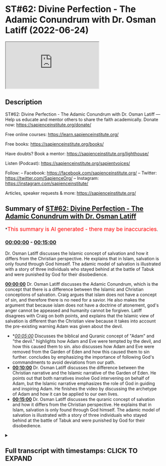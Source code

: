 # ST#62: Divine Perfection - The Adamic Conundrum with Dr. Osman Latiff (2022-06-24)

<iframe loading='lazy' src='https://www.youtube.com/embed/3wPFspSeMX0'></iframe>

## Description

ST#62: Divine Perfection - The Adamic Conundrum with Dr. Osman Latiff
—
Help us educate and mentor others to share the faith academically.
Donate now: https://sapienceinstitute.org/donate/

Free online courses: https://learn.sapienceinstitute.org/

Free books: https://sapienceinstitute.org/books/

Have doubts? Book a mentor: https://sapienceinstitute.org/lighthouse/

Listen (Podcast): https://sapienceinstitute.org/sapientvoices/

Follow:
– Facebook: https://facebook.com/sapienceinstitute.org/
– Twitter: https://twitter.com/SapienceOrg/
– Instagram: https://instagram.com/sapienceinstitute/

Articles, speaker requests & more: https://sapienceinstitute.org/

## Summary of [ST#62: Divine Perfection - The Adamic Conundrum with Dr. Osman Latiff](https://www.youtube.com/watch?v=3wPFspSeMX0)

\*<span style="color:red; font-size:125%">This summary is AI generated - there may be inaccuracies</span>.

### [00:00:00](https://www.youtube.com/watch?v=3wPFspSeMX0\&t=0) - [00:15:00](https://www.youtube.com/watch?v=3wPFspSeMX0\&t=900)

Dr. Osman Latiff discusses the Islamic concept of salvation and how it differs from the Christian perspective. He explains that in Islam, salvation is only found through God himself. The adamic model of salvation is illustrated with a story of three individuals who stayed behind at the battle of Tabuk and were punished by God for their disobedience.

**[00:00:00](https://www.youtube.com/watch?v=3wPFspSeMX0\&t=0)**  Dr. Osman Latiff discusses the Adamic Conundrum, which is the concept that there is a difference between the Islamic and Christian conceptions of salvation. Craig argues that islam does not have a concept of sin, and therefore there is no need for a savior. He also makes the argument that because islam does not have a doctrine of atonement, god's anger cannot be appeased and humanity cannot be forgiven. Latiff disagrees with Craig on both points, and explains that the Islamic view of salvation is different than the Christian view because it takes into account the pre-existing warning Adam was given about the devil.

*   \**[00:05:00](https://www.youtube.com/watch?v=3wPFspSeMX0\&t=300)* Discusses the biblical and Quranic concept of "Adam" and "the devil."  highlights how Adam and Eve were tempted by the devil, and how this caused them to sin.  also discusses how Adam and Eve were removed from the Garden of Eden and how this caused them to sin further.  concludes by emphasizing the importance of following God's commandments to avoid deviations from our path.
*   **[00:10:00](https://www.youtube.com/watch?v=3wPFspSeMX0\&t=600)**  Dr. Osman Latiff discusses the difference between the Christian narrative and the Islamic narrative of the Garden of Eden. He points out that both narratives involve God intervening on behalf of Adam, but the Islamic narrative emphasizes the role of God in guiding and inspiring Adam. He finishes the video by discussing the archetype of Adam and how it can be applied to our own lives.
*   **[00:15:00](https://www.youtube.com/watch?v=3wPFspSeMX0\&t=900)**  Dr. Osman Latiff discusses the quranic concept of salvation and how it differs from the Christian perspective. He explains that in Islam, salvation is only found through God himself. The adamic model of salvation is illustrated with a story of three individuals who stayed behind at the battle of Tabuk and were punished by God for their disobedience.

<details><summary><h2>Full transcript with timestamps: CLICK TO EXPAND</h2></summary>

[0:00:06](https://youtu.be/3wPFspSeMX0?t=6) assalamualaikum welcome to sapient\
[0:00:08](https://youtu.be/3wPFspSeMX0?t=8) thoughts it's dr humanity from going\
[0:00:09](https://youtu.be/3wPFspSeMX0?t=9) through my book divine perfection\
[0:00:11](https://youtu.be/3wPFspSeMX0?t=11) christianity and islam on sin and\
[0:00:12](https://youtu.be/3wPFspSeMX0?t=12) salvation published this year by\
[0:00:13](https://youtu.be/3wPFspSeMX0?t=13) sapience institute we have of course\
[0:00:15](https://youtu.be/3wPFspSeMX0?t=15) unpacked quite a bit already about\
[0:00:17](https://youtu.be/3wPFspSeMX0?t=17) arguments presented by our christian\
[0:00:19](https://youtu.be/3wPFspSeMX0?t=19) friends detractors william lane craig\
[0:00:22](https://youtu.be/3wPFspSeMX0?t=22) and others before and after him who make\
[0:00:24](https://youtu.be/3wPFspSeMX0?t=24) these arguments about islamic theism in\
[0:00:27](https://youtu.be/3wPFspSeMX0?t=27) fact craig makes three primary arguments\
[0:00:30](https://youtu.be/3wPFspSeMX0?t=30) about allah being not maximally\
[0:00:32](https://youtu.be/3wPFspSeMX0?t=32) omniscient therefore making a mistake in\
[0:00:34](https://youtu.be/3wPFspSeMX0?t=34) the trinity in the quranic outlook we've\
[0:00:37](https://youtu.be/3wPFspSeMX0?t=37) been through that very very cohesively\
[0:00:40](https://youtu.be/3wPFspSeMX0?t=40) and\
[0:00:40](https://youtu.be/3wPFspSeMX0?t=40) and thoroughly now of course the second\
[0:00:43](https://youtu.be/3wPFspSeMX0?t=43) argument perhaps is the most is the most\
[0:00:45](https://youtu.be/3wPFspSeMX0?t=45) important of all the arguments that\
[0:00:46](https://youtu.be/3wPFspSeMX0?t=46) craig makes\
[0:00:48](https://youtu.be/3wPFspSeMX0?t=48) and in fact the biggest one between us\
[0:00:50](https://youtu.be/3wPFspSeMX0?t=50) and our christian friends james langford\
[0:00:52](https://youtu.be/3wPFspSeMX0?t=52) in his very seminal thesis about some\
[0:00:56](https://youtu.be/3wPFspSeMX0?t=56) you know ideas about christian mission\
[0:00:57](https://youtu.be/3wPFspSeMX0?t=57) to muslims says that muslims have no\
[0:01:01](https://youtu.be/3wPFspSeMX0?t=61) doctrine of sin\
[0:01:02](https://youtu.be/3wPFspSeMX0?t=62) that he says that there is no concept of\
[0:01:04](https://youtu.be/3wPFspSeMX0?t=64) an estrangement between god and humanity\
[0:01:07](https://youtu.be/3wPFspSeMX0?t=67) in islam and therefore there's no need\
[0:01:09](https://youtu.be/3wPFspSeMX0?t=69) for reconciliation between god and man\
[0:01:11](https://youtu.be/3wPFspSeMX0?t=71) therefore no need for a savior he's not\
[0:01:13](https://youtu.be/3wPFspSeMX0?t=73) the first in fact to make that argument\
[0:01:14](https://youtu.be/3wPFspSeMX0?t=74) see our marsh in his work says that you\
[0:01:17](https://youtu.be/3wPFspSeMX0?t=77) know only and if ever the muslims see\
[0:01:20](https://youtu.be/3wPFspSeMX0?t=80) themselves as inherently sinful in the\
[0:01:23](https://youtu.be/3wPFspSeMX0?t=83) eyes of god will they ever see the need\
[0:01:25](https://youtu.be/3wPFspSeMX0?t=85) for a savior now the the fundamental\
[0:01:28](https://youtu.be/3wPFspSeMX0?t=88) thing here is that they're both arguing\
[0:01:29](https://youtu.be/3wPFspSeMX0?t=89) similar things about does islam have a\
[0:01:32](https://youtu.be/3wPFspSeMX0?t=92) concept of sin what is sin in islam does\
[0:01:35](https://youtu.be/3wPFspSeMX0?t=95) sin create the sense of a distance or a\
[0:01:37](https://youtu.be/3wPFspSeMX0?t=97) strange assumption between us and god\
[0:01:40](https://youtu.be/3wPFspSeMX0?t=100) and is there a need at the end of the\
[0:01:41](https://youtu.be/3wPFspSeMX0?t=101) day for a savior now craig of course\
[0:01:44](https://youtu.be/3wPFspSeMX0?t=104) makes that same argument they all make\
[0:01:46](https://youtu.be/3wPFspSeMX0?t=106) the same argument there is nothing new\
[0:01:48](https://youtu.be/3wPFspSeMX0?t=108) it's all the same things that they're\
[0:01:50](https://youtu.be/3wPFspSeMX0?t=110) saying\
[0:01:51](https://youtu.be/3wPFspSeMX0?t=111) now craig's second argument that he\
[0:01:52](https://youtu.be/3wPFspSeMX0?t=112) makes in his website reasonable faith\
[0:01:54](https://youtu.be/3wPFspSeMX0?t=114) and his videos and in his debates is the\
[0:01:56](https://youtu.be/3wPFspSeMX0?t=116) same one about the fact that the\
[0:01:59](https://youtu.be/3wPFspSeMX0?t=119) doctrine of salvation what we call\
[0:02:01](https://youtu.be/3wPFspSeMX0?t=121) soteriology in islam is not sufficient\
[0:02:04](https://youtu.be/3wPFspSeMX0?t=124) in representing god's maximal holiness\
[0:02:07](https://youtu.be/3wPFspSeMX0?t=127) whereas in christianity through that\
[0:02:10](https://youtu.be/3wPFspSeMX0?t=130) price paid uh from jesus christ on the\
[0:02:13](https://youtu.be/3wPFspSeMX0?t=133) cross that's enough enough and\
[0:02:15](https://youtu.be/3wPFspSeMX0?t=135) sufficient for god's wrath to be\
[0:02:17](https://youtu.be/3wPFspSeMX0?t=137) appeased and therefore god forgives\
[0:02:19](https://youtu.be/3wPFspSeMX0?t=139) humanity and therefore god loves\
[0:02:21](https://youtu.be/3wPFspSeMX0?t=141) humanity and so on and so forth now of\
[0:02:22](https://youtu.be/3wPFspSeMX0?t=142) course in the last episode we went\
[0:02:24](https://youtu.be/3wPFspSeMX0?t=144) through christian atonement theories and\
[0:02:26](https://youtu.be/3wPFspSeMX0?t=146) as you remember herring there were many\
[0:02:28](https://youtu.be/3wPFspSeMX0?t=148) many of them there was of course that\
[0:02:30](https://youtu.be/3wPFspSeMX0?t=150) that primal one of of augustine and the\
[0:02:34](https://youtu.be/3wPFspSeMX0?t=154) devil ransom theory christus victor\
[0:02:36](https://youtu.be/3wPFspSeMX0?t=156) theory uranuses theories uh origins\
[0:02:39](https://youtu.be/3wPFspSeMX0?t=159) theories there was the\
[0:02:40](https://youtu.be/3wPFspSeMX0?t=160) uh athanasius's mystical theory there\
[0:02:43](https://youtu.be/3wPFspSeMX0?t=163) was uh anselm's satisfaction theory the\
[0:02:46](https://youtu.be/3wPFspSeMX0?t=166) one before that of gregory evnessa and\
[0:02:48](https://youtu.be/3wPFspSeMX0?t=168) the fish hook theory the one much after\
[0:02:50](https://youtu.be/3wPFspSeMX0?t=170) that of calvin and penal substitution\
[0:02:51](https://youtu.be/3wPFspSeMX0?t=171) theory and all these theories were in\
[0:02:53](https://youtu.be/3wPFspSeMX0?t=173) attempt by christian theologians some of\
[0:02:55](https://youtu.be/3wPFspSeMX0?t=175) them church fathers to make sense of\
[0:02:58](https://youtu.be/3wPFspSeMX0?t=178) what happened between god and humanity\
[0:03:01](https://youtu.be/3wPFspSeMX0?t=181) humanity through jesus christ in the\
[0:03:03](https://youtu.be/3wPFspSeMX0?t=183) whole cosmic order of things and the\
[0:03:05](https://youtu.be/3wPFspSeMX0?t=185) fundamental position of adam us human\
[0:03:08](https://youtu.be/3wPFspSeMX0?t=188) beings as his progeny in light of the\
[0:03:10](https://youtu.be/3wPFspSeMX0?t=190) sacrificial model presented by jesus\
[0:03:13](https://youtu.be/3wPFspSeMX0?t=193) christ as a way for sins our sins adam's\
[0:03:16](https://youtu.be/3wPFspSeMX0?t=196) sins to be atoned for and therefore\
[0:03:18](https://youtu.be/3wPFspSeMX0?t=198) god's anger to be appeased and for us\
[0:03:20](https://youtu.be/3wPFspSeMX0?t=200) therefore to be forgiven those were\
[0:03:22](https://youtu.be/3wPFspSeMX0?t=202) atonement theories and there are of\
[0:03:24](https://youtu.be/3wPFspSeMX0?t=204) course some that are being developed and\
[0:03:26](https://youtu.be/3wPFspSeMX0?t=206) evolving over time uh over the christian\
[0:03:30](https://youtu.be/3wPFspSeMX0?t=210) centuries\
[0:03:31](https://youtu.be/3wPFspSeMX0?t=211) uh now\
[0:03:32](https://youtu.be/3wPFspSeMX0?t=212) how do we and how do we understand that\
[0:03:35](https://youtu.be/3wPFspSeMX0?t=215) or appreciate that in light of the\
[0:03:37](https://youtu.be/3wPFspSeMX0?t=217) quranic the islamic the prophetic\
[0:03:39](https://youtu.be/3wPFspSeMX0?t=219) discourse about salvation if that's the\
[0:03:42](https://youtu.be/3wPFspSeMX0?t=222) way that christians perceive of it how\
[0:03:43](https://youtu.be/3wPFspSeMX0?t=223) do we perceive of it remember we said\
[0:03:45](https://youtu.be/3wPFspSeMX0?t=225) initially that there is much that we\
[0:03:47](https://youtu.be/3wPFspSeMX0?t=227) agree with with our christian friends\
[0:03:48](https://youtu.be/3wPFspSeMX0?t=228) that we both believe in similar things\
[0:03:50](https://youtu.be/3wPFspSeMX0?t=230) about adam about god about not from the\
[0:03:52](https://youtu.be/3wPFspSeMX0?t=232) the particular tree uh to enjoy the\
[0:03:55](https://youtu.be/3wPFspSeMX0?t=235) garden him and his wife we both believe\
[0:03:57](https://youtu.be/3wPFspSeMX0?t=237) that we both believe in the devil the\
[0:03:59](https://youtu.be/3wPFspSeMX0?t=239) devil of course has a plan and and we\
[0:04:01](https://youtu.be/3wPFspSeMX0?t=241) all believe in that stuff but the\
[0:04:03](https://youtu.be/3wPFspSeMX0?t=243) quranic outline is remarkably\
[0:04:06](https://youtu.be/3wPFspSeMX0?t=246) different in fact uniquely different\
[0:04:09](https://youtu.be/3wPFspSeMX0?t=249) than our christian friends\
[0:04:11](https://youtu.be/3wPFspSeMX0?t=251) outline presented to them in the bible\
[0:04:13](https://youtu.be/3wPFspSeMX0?t=253) or at least even not so much from the\
[0:04:15](https://youtu.be/3wPFspSeMX0?t=255) bible but in fact in their theoretical\
[0:04:17](https://youtu.be/3wPFspSeMX0?t=257) developments in their history and that's\
[0:04:19](https://youtu.be/3wPFspSeMX0?t=259) a lot a lot to say about that\
[0:04:21](https://youtu.be/3wPFspSeMX0?t=261) so what happens then how is it presented\
[0:04:23](https://youtu.be/3wPFspSeMX0?t=263) in the quran what happens with adam in\
[0:04:25](https://youtu.be/3wPFspSeMX0?t=265) the quran that is the subject of of this\
[0:04:28](https://youtu.be/3wPFspSeMX0?t=268) series here now this is in light of what\
[0:04:30](https://youtu.be/3wPFspSeMX0?t=270) i call what the book terms the adamic\
[0:04:32](https://youtu.be/3wPFspSeMX0?t=272) conundrum now in the quran is presented\
[0:04:35](https://youtu.be/3wPFspSeMX0?t=275) like this\
[0:04:36](https://youtu.be/3wPFspSeMX0?t=276) allah of course had forewarned adam and\
[0:04:39](https://youtu.be/3wPFspSeMX0?t=279) his wife not to eat from a particular\
[0:04:41](https://youtu.be/3wPFspSeMX0?t=281) tree\
[0:04:42](https://youtu.be/3wPFspSeMX0?t=282) and allah says\
[0:04:44](https://youtu.be/3wPFspSeMX0?t=284) beware of the devil right in the fight\
[0:04:46](https://youtu.be/3wPFspSeMX0?t=286) in the quran says\
[0:04:47](https://youtu.be/3wPFspSeMX0?t=287) beware of the devil because he is your\
[0:04:49](https://youtu.be/3wPFspSeMX0?t=289) enemy\
[0:04:51](https://youtu.be/3wPFspSeMX0?t=291) so take him therefore as an enemy adam\
[0:04:53](https://youtu.be/3wPFspSeMX0?t=293) was pre-warned we're also warned about\
[0:04:55](https://youtu.be/3wPFspSeMX0?t=295) the devil in our lives as well remember\
[0:04:58](https://youtu.be/3wPFspSeMX0?t=298) of course in the quranic paradigm human\
[0:05:00](https://youtu.be/3wPFspSeMX0?t=300) beings all of us are weak frail prone to\
[0:05:04](https://youtu.be/3wPFspSeMX0?t=304) sin\
[0:05:05](https://youtu.be/3wPFspSeMX0?t=305) we're not perfect creatures we're\
[0:05:07](https://youtu.be/3wPFspSeMX0?t=307) imperfect creatures that means we have a\
[0:05:09](https://youtu.be/3wPFspSeMX0?t=309) capacity to do good\
[0:05:11](https://youtu.be/3wPFspSeMX0?t=311) and capacity to do sin a beautiful\
[0:05:14](https://youtu.be/3wPFspSeMX0?t=314) verses which is outlined in israel\
[0:05:16](https://youtu.be/3wPFspSeMX0?t=316) in the quran in which allah says\
[0:05:21](https://youtu.be/3wPFspSeMX0?t=321) foreign\
[0:05:25](https://youtu.be/3wPFspSeMX0?t=325) beautiful verses what do they say they\
[0:05:28](https://youtu.be/3wPFspSeMX0?t=328) say that\
[0:05:29](https://youtu.be/3wPFspSeMX0?t=329) consider the self consider yourself\
[0:05:32](https://youtu.be/3wPFspSeMX0?t=332) myself yourself\
[0:05:34](https://youtu.be/3wPFspSeMX0?t=334) how it's formed\
[0:05:36](https://youtu.be/3wPFspSeMX0?t=336) and how it could be inspired by\
[0:05:39](https://youtu.be/3wPFspSeMX0?t=339) by depravity by moral depravities but\
[0:05:42](https://youtu.be/3wPFspSeMX0?t=342) also inspired by\
[0:05:44](https://youtu.be/3wPFspSeMX0?t=344) saintliness\
[0:05:45](https://youtu.be/3wPFspSeMX0?t=345) by moral goodness by goodness by good\
[0:05:49](https://youtu.be/3wPFspSeMX0?t=349) character right so human beings have\
[0:05:52](https://youtu.be/3wPFspSeMX0?t=352) both potentials to do\
[0:05:54](https://youtu.be/3wPFspSeMX0?t=354) wondrous dazzling acts of kindness of\
[0:05:57](https://youtu.be/3wPFspSeMX0?t=357) mercy of sympathy of empathy of love all\
[0:06:00](https://youtu.be/3wPFspSeMX0?t=360) of that but also evil acts hideous acts\
[0:06:03](https://youtu.be/3wPFspSeMX0?t=363) reprehensible acts as well in fact the\
[0:06:06](https://youtu.be/3wPFspSeMX0?t=366) world of course is a witness to both of\
[0:06:08](https://youtu.be/3wPFspSeMX0?t=368) these currents and trends but then the\
[0:06:11](https://youtu.be/3wPFspSeMX0?t=371) next verse says\
[0:06:13](https://youtu.be/3wPFspSeMX0?t=373) successful is he that purifies it\
[0:06:16](https://youtu.be/3wPFspSeMX0?t=376) meaning purifies himself\
[0:06:18](https://youtu.be/3wPFspSeMX0?t=378) that that's the undertaking the task\
[0:06:20](https://youtu.be/3wPFspSeMX0?t=380) that is set out to man from god\
[0:06:22](https://youtu.be/3wPFspSeMX0?t=382) successful is the one that purifies\
[0:06:24](https://youtu.be/3wPFspSeMX0?t=384) himself that works labors in that task\
[0:06:27](https://youtu.be/3wPFspSeMX0?t=387) day and night all the time that's\
[0:06:29](https://youtu.be/3wPFspSeMX0?t=389) success and that loss is the one that\
[0:06:31](https://youtu.be/3wPFspSeMX0?t=391) buries it buries himself this allows\
[0:06:33](https://youtu.be/3wPFspSeMX0?t=393) himself to reach heights of moral\
[0:06:36](https://youtu.be/3wPFspSeMX0?t=396) goodness of moral character of excellent\
[0:06:38](https://youtu.be/3wPFspSeMX0?t=398) beautiful behavior beautiful conduct\
[0:06:40](https://youtu.be/3wPFspSeMX0?t=400) beautiful acts of worship and so on and\
[0:06:42](https://youtu.be/3wPFspSeMX0?t=402) so forth so therefore we have both of\
[0:06:45](https://youtu.be/3wPFspSeMX0?t=405) these strands as human beings and so\
[0:06:47](https://youtu.be/3wPFspSeMX0?t=407) therefore uh adam therefore when he sins\
[0:06:51](https://youtu.be/3wPFspSeMX0?t=411) against allah well the way it's\
[0:06:53](https://youtu.be/3wPFspSeMX0?t=413) presented in the quran is not exactly\
[0:06:54](https://youtu.be/3wPFspSeMX0?t=414) like that either so we know therefore\
[0:06:56](https://youtu.be/3wPFspSeMX0?t=416) that the devil exists and the devil\
[0:06:59](https://youtu.be/3wPFspSeMX0?t=419) goes to or we don't know in fact if it\
[0:07:01](https://youtu.be/3wPFspSeMX0?t=421) was to eve or adam first except that\
[0:07:04](https://youtu.be/3wPFspSeMX0?t=424) they're both blamed for that mistake\
[0:07:07](https://youtu.be/3wPFspSeMX0?t=427) that they make\
[0:07:08](https://youtu.be/3wPFspSeMX0?t=428) now of course in the quran allah calls\
[0:07:10](https://youtu.be/3wPFspSeMX0?t=430) it many things allah calls it an act of\
[0:07:12](https://youtu.be/3wPFspSeMX0?t=432) disobedience that's true allah calls\
[0:07:15](https://youtu.be/3wPFspSeMX0?t=435) they were misled deceived by the devil\
[0:07:18](https://youtu.be/3wPFspSeMX0?t=438) allah says there was a case of\
[0:07:20](https://youtu.be/3wPFspSeMX0?t=440) forgetfulness from from adam\
[0:07:22](https://youtu.be/3wPFspSeMX0?t=442) forgetfulness perhaps of many things\
[0:07:23](https://youtu.be/3wPFspSeMX0?t=443) maybe he forgot therefore the great\
[0:07:25](https://youtu.be/3wPFspSeMX0?t=445) undertaking that god gave him in the\
[0:07:27](https://youtu.be/3wPFspSeMX0?t=447) first place he forgot his responsibility\
[0:07:29](https://youtu.be/3wPFspSeMX0?t=449) between him and god he forgot the great\
[0:07:33](https://youtu.be/3wPFspSeMX0?t=453) deceptive character and potential of the\
[0:07:36](https://youtu.be/3wPFspSeMX0?t=456) devil he forgot\
[0:07:37](https://youtu.be/3wPFspSeMX0?t=457) but in this verse in the in the second\
[0:07:40](https://youtu.be/3wPFspSeMX0?t=460) chapter of the quran it's outlined\
[0:07:41](https://youtu.be/3wPFspSeMX0?t=461) beautifully in that allah says that the\
[0:07:44](https://youtu.be/3wPFspSeMX0?t=464) devil\
[0:07:47](https://youtu.be/3wPFspSeMX0?t=467) allah says that the devil caused them\
[0:07:49](https://youtu.be/3wPFspSeMX0?t=469) both to slip\
[0:07:51](https://youtu.be/3wPFspSeMX0?t=471) the word used here is the word zel which\
[0:07:53](https://youtu.be/3wPFspSeMX0?t=473) is stumble or slip now of course in the\
[0:07:56](https://youtu.be/3wPFspSeMX0?t=476) book of genesis the bible is called the\
[0:07:58](https://youtu.be/3wPFspSeMX0?t=478) fall\
[0:07:58](https://youtu.be/3wPFspSeMX0?t=478) fall kind of connotes like something\
[0:08:01](https://youtu.be/3wPFspSeMX0?t=481) that is irrecoverable i mean as you've\
[0:08:03](https://youtu.be/3wPFspSeMX0?t=483) fallen now but a slip has different\
[0:08:05](https://youtu.be/3wPFspSeMX0?t=485) connotations of while you're slipped and\
[0:08:07](https://youtu.be/3wPFspSeMX0?t=487) you stumble but perhaps you're still\
[0:08:09](https://youtu.be/3wPFspSeMX0?t=489) able to get back up on your feet that's\
[0:08:10](https://youtu.be/3wPFspSeMX0?t=490) the first difference that you'll notice\
[0:08:12](https://youtu.be/3wPFspSeMX0?t=492) in the quranic narrative\
[0:08:14](https://youtu.be/3wPFspSeMX0?t=494) allah says that the shaitaan the devil\
[0:08:16](https://youtu.be/3wPFspSeMX0?t=496) caused them both to\
[0:08:17](https://youtu.be/3wPFspSeMX0?t=497) slip\
[0:08:18](https://youtu.be/3wPFspSeMX0?t=498) and then they were removed from where\
[0:08:19](https://youtu.be/3wPFspSeMX0?t=499) they were meaning in the garden they\
[0:08:21](https://youtu.be/3wPFspSeMX0?t=501) were taken out from them placed\
[0:08:23](https://youtu.be/3wPFspSeMX0?t=503) elsewhere\
[0:08:24](https://youtu.be/3wPFspSeMX0?t=504) now that's the first thing now zell of\
[0:08:28](https://youtu.be/3wPFspSeMX0?t=508) course has connotations it's like when\
[0:08:29](https://youtu.be/3wPFspSeMX0?t=509) we believe that when we uh leave our\
[0:08:31](https://youtu.be/3wPFspSeMX0?t=511) homes in the morning or whatever homes\
[0:08:33](https://youtu.be/3wPFspSeMX0?t=513) we say a particular prayer that we say\
[0:08:36](https://youtu.be/3wPFspSeMX0?t=516) allah\
[0:08:43](https://youtu.be/3wPFspSeMX0?t=523) prophetic prayer that we recite oh allah\
[0:08:45](https://youtu.be/3wPFspSeMX0?t=525) i seek refuge with you that i go astray\
[0:08:47](https://youtu.be/3wPFspSeMX0?t=527) or leaders as a straight or that i slip\
[0:08:49](https://youtu.be/3wPFspSeMX0?t=529) and stumble\
[0:08:50](https://youtu.be/3wPFspSeMX0?t=530) right or cause others to slip and\
[0:08:51](https://youtu.be/3wPFspSeMX0?t=531) stumble so we all in our lives can slip\
[0:08:55](https://youtu.be/3wPFspSeMX0?t=535) and stumble we can lose sight of where\
[0:08:57](https://youtu.be/3wPFspSeMX0?t=537) we're going sometimes in life that's a\
[0:08:59](https://youtu.be/3wPFspSeMX0?t=539) reflection of our imperfect human\
[0:09:02](https://youtu.be/3wPFspSeMX0?t=542) character and nature and of course god\
[0:09:04](https://youtu.be/3wPFspSeMX0?t=544) creates us with perfect knowledge and\
[0:09:06](https://youtu.be/3wPFspSeMX0?t=546) perfect wisdom that's a key fundamental\
[0:09:09](https://youtu.be/3wPFspSeMX0?t=549) point for us to emphasize god creates us\
[0:09:11](https://youtu.be/3wPFspSeMX0?t=551) with perfect knowledge and perfect\
[0:09:12](https://youtu.be/3wPFspSeMX0?t=552) wisdom knowing of course this is who we\
[0:09:14](https://youtu.be/3wPFspSeMX0?t=554) are this is our capacity our potential\
[0:09:17](https://youtu.be/3wPFspSeMX0?t=557) and these are ways of course we could be\
[0:09:19](https://youtu.be/3wPFspSeMX0?t=559) led astray but we have to be on our god\
[0:09:21](https://youtu.be/3wPFspSeMX0?t=561) the quran says by the way in the quran\
[0:09:23](https://youtu.be/3wPFspSeMX0?t=563) we have the word\
[0:09:26](https://youtu.be/3wPFspSeMX0?t=566) which means deviation straying\
[0:09:29](https://youtu.be/3wPFspSeMX0?t=569) misleading\
[0:09:30](https://youtu.be/3wPFspSeMX0?t=570) repeated more than 200 times in the\
[0:09:32](https://youtu.be/3wPFspSeMX0?t=572) quran\
[0:09:34](https://youtu.be/3wPFspSeMX0?t=574) straying misleading deviating but we\
[0:09:36](https://youtu.be/3wPFspSeMX0?t=576) also have the word wakaya wakka is where\
[0:09:39](https://youtu.be/3wPFspSeMX0?t=579) we get the word taqwa from which means\
[0:09:40](https://youtu.be/3wPFspSeMX0?t=580) protection which means safeguarding\
[0:09:43](https://youtu.be/3wPFspSeMX0?t=583) repeated through and through the quran\
[0:09:45](https://youtu.be/3wPFspSeMX0?t=585) as a way of pushing back offsetting the\
[0:09:48](https://youtu.be/3wPFspSeMX0?t=588) dangers of dalala of deviation of\
[0:09:51](https://youtu.be/3wPFspSeMX0?t=591) straying of of of misleading and going\
[0:09:54](https://youtu.be/3wPFspSeMX0?t=594) astray and so the next verse now is is\
[0:09:57](https://youtu.be/3wPFspSeMX0?t=597) very essential and key for us in showing\
[0:10:00](https://youtu.be/3wPFspSeMX0?t=600) the difference between us\
[0:10:01](https://youtu.be/3wPFspSeMX0?t=601) and the christian narrative which ends\
[0:10:03](https://youtu.be/3wPFspSeMX0?t=603) up in a lot of confusion a lot of\
[0:10:05](https://youtu.be/3wPFspSeMX0?t=605) ambiguity with all of these atonement\
[0:10:07](https://youtu.be/3wPFspSeMX0?t=607) theories are proposed and still\
[0:10:08](https://youtu.be/3wPFspSeMX0?t=608) developing and evolving and that is this\
[0:10:11](https://youtu.be/3wPFspSeMX0?t=611) verse that allah quran says\
[0:10:18](https://youtu.be/3wPFspSeMX0?t=618) what does it say it says therefore so\
[0:10:20](https://youtu.be/3wPFspSeMX0?t=620) adam slept therefore was removed from\
[0:10:22](https://youtu.be/3wPFspSeMX0?t=622) where he was and then allah says adam\
[0:10:25](https://youtu.be/3wPFspSeMX0?t=625) was met with some words from his lord\
[0:10:28](https://youtu.be/3wPFspSeMX0?t=628) what does it mean to be met with some\
[0:10:29](https://youtu.be/3wPFspSeMX0?t=629) words from his lord what does it mean\
[0:10:31](https://youtu.be/3wPFspSeMX0?t=631) adam was met with some words from his\
[0:10:33](https://youtu.be/3wPFspSeMX0?t=633) lord it means that adam in this state of\
[0:10:37](https://youtu.be/3wPFspSeMX0?t=637) vulnerability because of course he has\
[0:10:39](https://youtu.be/3wPFspSeMX0?t=639) sinned and done something against god's\
[0:10:41](https://youtu.be/3wPFspSeMX0?t=641) wishes is now stuck because he's there\
[0:10:43](https://youtu.be/3wPFspSeMX0?t=643) by him so remember adam is there by\
[0:10:45](https://youtu.be/3wPFspSeMX0?t=645) himself with his wife that says no other\
[0:10:46](https://youtu.be/3wPFspSeMX0?t=646) prophets around to ask to seek help from\
[0:10:48](https://youtu.be/3wPFspSeMX0?t=648) nothing that's just them too right but\
[0:10:50](https://youtu.be/3wPFspSeMX0?t=650) there of course is allah there is god\
[0:10:52](https://youtu.be/3wPFspSeMX0?t=652) and it's god that they beseech but not\
[0:10:54](https://youtu.be/3wPFspSeMX0?t=654) just that they beseech god and ask of\
[0:10:56](https://youtu.be/3wPFspSeMX0?t=656) god no that is not even the first thing\
[0:10:58](https://youtu.be/3wPFspSeMX0?t=658) that happens\
[0:10:59](https://youtu.be/3wPFspSeMX0?t=659) allah says adam was received words from\
[0:11:02](https://youtu.be/3wPFspSeMX0?t=662) his lord that means\
[0:11:04](https://youtu.be/3wPFspSeMX0?t=664) allah god the lord of the heavens and\
[0:11:07](https://youtu.be/3wPFspSeMX0?t=667) the earth the most kind the most\
[0:11:08](https://youtu.be/3wPFspSeMX0?t=668) merciful the maximally perfect\
[0:11:11](https://youtu.be/3wPFspSeMX0?t=671) the most magnificent the most supreme\
[0:11:14](https://youtu.be/3wPFspSeMX0?t=674) allah\
[0:11:15](https://youtu.be/3wPFspSeMX0?t=675) taught adam words to say that means\
[0:11:18](https://youtu.be/3wPFspSeMX0?t=678) allah inspired adam with words to say in\
[0:11:21](https://youtu.be/3wPFspSeMX0?t=681) order for adam to know how to ask god\
[0:11:24](https://youtu.be/3wPFspSeMX0?t=684) for forgiveness\
[0:11:26](https://youtu.be/3wPFspSeMX0?t=686) it's something fundamentally beautiful\
[0:11:28](https://youtu.be/3wPFspSeMX0?t=688) here\
[0:11:28](https://youtu.be/3wPFspSeMX0?t=688) that is not so much adam then quickly\
[0:11:30](https://youtu.be/3wPFspSeMX0?t=690) asked for forgiveness is that allah\
[0:11:33](https://youtu.be/3wPFspSeMX0?t=693) aided adam enabled adam facilitated for\
[0:11:37](https://youtu.be/3wPFspSeMX0?t=697) adam that path of seeking for seeking\
[0:11:40](https://youtu.be/3wPFspSeMX0?t=700) forgiveness which is remarkable right\
[0:11:42](https://youtu.be/3wPFspSeMX0?t=702) and so in adam being taught the words\
[0:11:45](https://youtu.be/3wPFspSeMX0?t=705) and we know the words from another verse\
[0:11:47](https://youtu.be/3wPFspSeMX0?t=707) in the quran when they both said\
[0:11:48](https://youtu.be/3wPFspSeMX0?t=708) they both said\
[0:11:56](https://youtu.be/3wPFspSeMX0?t=716) our lord our lord\
[0:11:59](https://youtu.be/3wPFspSeMX0?t=719) we have wronged our souls\
[0:12:02](https://youtu.be/3wPFspSeMX0?t=722) and if you don't forgive us and have\
[0:12:03](https://youtu.be/3wPFspSeMX0?t=723) mercy on us we're going to be of the\
[0:12:05](https://youtu.be/3wPFspSeMX0?t=725) losers so what's happening here number\
[0:12:07](https://youtu.be/3wPFspSeMX0?t=727) one our lord\
[0:12:09](https://youtu.be/3wPFspSeMX0?t=729) number two we've wronged ourselves\
[0:12:11](https://youtu.be/3wPFspSeMX0?t=731) injustice on ourselves\
[0:12:13](https://youtu.be/3wPFspSeMX0?t=733) number three\
[0:12:16](https://youtu.be/3wPFspSeMX0?t=736) you forgive\
[0:12:17](https://youtu.be/3wPFspSeMX0?t=737) you are the one that forgives number\
[0:12:19](https://youtu.be/3wPFspSeMX0?t=739) four you show mercy and number five if\
[0:12:23](https://youtu.be/3wPFspSeMX0?t=743) you do we're successful if you don't\
[0:12:25](https://youtu.be/3wPFspSeMX0?t=745) wear losers all of that contained in\
[0:12:27](https://youtu.be/3wPFspSeMX0?t=747) that beautiful prayer of adam and his\
[0:12:30](https://youtu.be/3wPFspSeMX0?t=750) wife that was inspired upon them taught\
[0:12:32](https://youtu.be/3wPFspSeMX0?t=752) to them instructed to them by god\
[0:12:34](https://youtu.be/3wPFspSeMX0?t=754) himself enabling adam and all of us adam\
[0:12:38](https://youtu.be/3wPFspSeMX0?t=758) is archetypal here all of us as his\
[0:12:40](https://youtu.be/3wPFspSeMX0?t=760) progeny to remember the way back to god\
[0:12:43](https://youtu.be/3wPFspSeMX0?t=763) whenever we slip and whenever we stumble\
[0:12:45](https://youtu.be/3wPFspSeMX0?t=765) in life there is a model\
[0:12:47](https://youtu.be/3wPFspSeMX0?t=767) paradigmatic model here for us to always\
[0:12:49](https://youtu.be/3wPFspSeMX0?t=769) remember and realize that's how it\
[0:12:51](https://youtu.be/3wPFspSeMX0?t=771) happened with adam our father where his\
[0:12:54](https://youtu.be/3wPFspSeMX0?t=774) progeny that's how god deals with us\
[0:12:56](https://youtu.be/3wPFspSeMX0?t=776) remember we ended the last chapter by by\
[0:12:58](https://youtu.be/3wPFspSeMX0?t=778) mentioning the verse in the quran when\
[0:12:59](https://youtu.be/3wPFspSeMX0?t=779) allah says\
[0:13:02](https://youtu.be/3wPFspSeMX0?t=782) what is your impression\
[0:13:04](https://youtu.be/3wPFspSeMX0?t=784) of the lord of the worlds how do we\
[0:13:06](https://youtu.be/3wPFspSeMX0?t=786) perceive imagine\
[0:13:08](https://youtu.be/3wPFspSeMX0?t=788) of god in light of all these tournament\
[0:13:11](https://youtu.be/3wPFspSeMX0?t=791) theories and god\
[0:13:12](https://youtu.be/3wPFspSeMX0?t=792) and the blood and the sacrifice and the\
[0:13:14](https://youtu.be/3wPFspSeMX0?t=794) the wrath and the all of these things\
[0:13:17](https://youtu.be/3wPFspSeMX0?t=797) and now how do we\
[0:13:18](https://youtu.be/3wPFspSeMX0?t=798) perceive imagine of god\
[0:13:20](https://youtu.be/3wPFspSeMX0?t=800) when we know that that's how god treats\
[0:13:22](https://youtu.be/3wPFspSeMX0?t=802) and dealt with\
[0:13:24](https://youtu.be/3wPFspSeMX0?t=804) the first of us the first of us our\
[0:13:26](https://youtu.be/3wPFspSeMX0?t=806) father\
[0:13:27](https://youtu.be/3wPFspSeMX0?t=807) adam when he stumbled he stumbled and he\
[0:13:30](https://youtu.be/3wPFspSeMX0?t=810) slipped\
[0:13:32](https://youtu.be/3wPFspSeMX0?t=812) in the garden there you know when the\
[0:13:33](https://youtu.be/3wPFspSeMX0?t=813) devil when he was deceived by the devil\
[0:13:35](https://youtu.be/3wPFspSeMX0?t=815) so therefore allah inspired adam with\
[0:13:37](https://youtu.be/3wPFspSeMX0?t=817) the words to say but it doesn't end\
[0:13:39](https://youtu.be/3wPFspSeMX0?t=819) there\
[0:13:40](https://youtu.be/3wPFspSeMX0?t=820) it doesn't end there because then allah\
[0:13:42](https://youtu.be/3wPFspSeMX0?t=822) says\
[0:13:43](https://youtu.be/3wPFspSeMX0?t=823) now taba it means to lean towards to\
[0:13:47](https://youtu.be/3wPFspSeMX0?t=827) relent towards\
[0:13:48](https://youtu.be/3wPFspSeMX0?t=828) that means who's doing it all here it's\
[0:13:51](https://youtu.be/3wPFspSeMX0?t=831) god doing it towards adam it is not adam\
[0:13:53](https://youtu.be/3wPFspSeMX0?t=833) that is the first actor here it is god\
[0:13:56](https://youtu.be/3wPFspSeMX0?t=836) enabling assisting adam when allah says\
[0:14:00](https://youtu.be/3wPFspSeMX0?t=840) lean to him by showing him repentance by\
[0:14:03](https://youtu.be/3wPFspSeMX0?t=843) showing you by accepting repentance\
[0:14:04](https://youtu.be/3wPFspSeMX0?t=844) allah did that and allah is of repenting\
[0:14:08](https://youtu.be/3wPFspSeMX0?t=848) and allah is merciful that is a\
[0:14:10](https://youtu.be/3wPFspSeMX0?t=850) beautiful model here that we we can\
[0:14:12](https://youtu.be/3wPFspSeMX0?t=852) clearly see in this adamic paradigm\
[0:14:15](https://youtu.be/3wPFspSeMX0?t=855) right conundrum between us and\
[0:14:16](https://youtu.be/3wPFspSeMX0?t=856) christians but really when the quran is\
[0:14:18](https://youtu.be/3wPFspSeMX0?t=858) an adamic paradigm an archetype showing\
[0:14:21](https://youtu.be/3wPFspSeMX0?t=861) illustrating for us the mercy the\
[0:14:23](https://youtu.be/3wPFspSeMX0?t=863) closeness the love of god towards his\
[0:14:26](https://youtu.be/3wPFspSeMX0?t=866) creation\
[0:14:27](https://youtu.be/3wPFspSeMX0?t=867) even though adam made a mistake and\
[0:14:29](https://youtu.be/3wPFspSeMX0?t=869) sinned here against god\
[0:14:31](https://youtu.be/3wPFspSeMX0?t=871) or he made a mistake some they say it\
[0:14:33](https://youtu.be/3wPFspSeMX0?t=873) was a mistake some they say it was act\
[0:14:35](https://youtu.be/3wPFspSeMX0?t=875) of disobedience but in any case it was\
[0:14:37](https://youtu.be/3wPFspSeMX0?t=877) something that was not what he wasn't\
[0:14:39](https://youtu.be/3wPFspSeMX0?t=879) supposed to do but he did and so now\
[0:14:41](https://youtu.be/3wPFspSeMX0?t=881) therefore there was a way out for him in\
[0:14:43](https://youtu.be/3wPFspSeMX0?t=883) light of that\
[0:14:45](https://youtu.be/3wPFspSeMX0?t=885) in light of that mistake or that sin\
[0:14:47](https://youtu.be/3wPFspSeMX0?t=887) that he made now i want to show you one\
[0:14:49](https://youtu.be/3wPFspSeMX0?t=889) more thing in light of this just so that\
[0:14:50](https://youtu.be/3wPFspSeMX0?t=890) you realize this is not restricted to\
[0:14:53](https://youtu.be/3wPFspSeMX0?t=893) adam this is not only about adam so we\
[0:14:56](https://youtu.be/3wPFspSeMX0?t=896) have of course clarified a big thing\
[0:14:58](https://youtu.be/3wPFspSeMX0?t=898) here in light of\
[0:15:00](https://youtu.be/3wPFspSeMX0?t=900) salvation what it means from the islamic\
[0:15:02](https://youtu.be/3wPFspSeMX0?t=902) perspective and the christian\
[0:15:03](https://youtu.be/3wPFspSeMX0?t=903) perspective a big thing but just to show\
[0:15:06](https://youtu.be/3wPFspSeMX0?t=906) you something really remarkable this is\
[0:15:07](https://youtu.be/3wPFspSeMX0?t=907) not just about adam you might say\
[0:15:10](https://youtu.be/3wPFspSeMX0?t=910) christians might say well that's unique\
[0:15:12](https://youtu.be/3wPFspSeMX0?t=912) about adam but what else is there in the\
[0:15:14](https://youtu.be/3wPFspSeMX0?t=914) quran what else is there in islam how do\
[0:15:16](https://youtu.be/3wPFspSeMX0?t=916) we know that god doesn't deals with us\
[0:15:18](https://youtu.be/3wPFspSeMX0?t=918) in the same way that with adam for\
[0:15:19](https://youtu.be/3wPFspSeMX0?t=919) example let me show you one beautiful\
[0:15:21](https://youtu.be/3wPFspSeMX0?t=921) example from the chapter called atoba in\
[0:15:23](https://youtu.be/3wPFspSeMX0?t=923) the quran\
[0:15:25](https://youtu.be/3wPFspSeMX0?t=925) this chapter which in fact is called\
[0:15:27](https://youtu.be/3wPFspSeMX0?t=927) meaning remains repentance but here you\
[0:15:29](https://youtu.be/3wPFspSeMX0?t=929) have a beautiful incident concerning\
[0:15:31](https://youtu.be/3wPFspSeMX0?t=931) three individuals these individuals were\
[0:15:33](https://youtu.be/3wPFspSeMX0?t=933) three people\
[0:15:34](https://youtu.be/3wPFspSeMX0?t=934) who made excuses\
[0:15:36](https://youtu.be/3wPFspSeMX0?t=936) for not participating in a very\
[0:15:38](https://youtu.be/3wPFspSeMX0?t=938) important one called the battle of tabuk\
[0:15:39](https://youtu.be/3wPFspSeMX0?t=939) in the life of the prophet sallallahu\
[0:15:41](https://youtu.be/3wPFspSeMX0?t=941) alaihi allah please be upon him\
[0:15:43](https://youtu.be/3wPFspSeMX0?t=943) they stayed behind and allah says that\
[0:15:45](https://youtu.be/3wPFspSeMX0?t=945) you know\
[0:15:47](https://youtu.be/3wPFspSeMX0?t=947) about the three who stayed behind\
[0:15:49](https://youtu.be/3wPFspSeMX0?t=949) these three therefore they were wracked\
[0:15:51](https://youtu.be/3wPFspSeMX0?t=951) with guilt\
[0:15:52](https://youtu.be/3wPFspSeMX0?t=952) knowing of course that they've stayed\
[0:15:54](https://youtu.be/3wPFspSeMX0?t=954) behind everybody else has gone there by\
[0:15:56](https://youtu.be/3wPFspSeMX0?t=956) themselves now what to do they've made\
[0:15:58](https://youtu.be/3wPFspSeMX0?t=958) this sin it's a sin this act of\
[0:16:00](https://youtu.be/3wPFspSeMX0?t=960) disobedience against god and so allah\
[0:16:03](https://youtu.be/3wPFspSeMX0?t=963) then says the three who remained behind\
[0:16:05](https://youtu.be/3wPFspSeMX0?t=965) stayed behind held back\
[0:16:10](https://youtu.be/3wPFspSeMX0?t=970) until the earth became squeezed and\
[0:16:13](https://youtu.be/3wPFspSeMX0?t=973) tight and restricted\
[0:16:15](https://youtu.be/3wPFspSeMX0?t=975) for them even though the earth is\
[0:16:17](https://youtu.be/3wPFspSeMX0?t=977) spacious and wide\
[0:16:20](https://youtu.be/3wPFspSeMX0?t=980) all right\
[0:16:20](https://youtu.be/3wPFspSeMX0?t=980) how do you feel when you've sinned\
[0:16:23](https://youtu.be/3wPFspSeMX0?t=983) against god that's how you're supposed\
[0:16:24](https://youtu.be/3wPFspSeMX0?t=984) to feel you feel you know guilty you\
[0:16:27](https://youtu.be/3wPFspSeMX0?t=987) feel as if the earth is closing in\
[0:16:29](https://youtu.be/3wPFspSeMX0?t=989) around you you feel like what what are\
[0:16:31](https://youtu.be/3wPFspSeMX0?t=991) you supposed to do you've done something\
[0:16:33](https://youtu.be/3wPFspSeMX0?t=993) that is a terrible thing in the eyes of\
[0:16:35](https://youtu.be/3wPFspSeMX0?t=995) god right and that's how they felt\
[0:16:38](https://youtu.be/3wPFspSeMX0?t=998) and then allah says the earth therefore\
[0:16:40](https://youtu.be/3wPFspSeMX0?t=1000) it was as if the earth was squeezed and\
[0:16:42](https://youtu.be/3wPFspSeMX0?t=1002) restricted for them\
[0:16:45](https://youtu.be/3wPFspSeMX0?t=1005) and their own souls their own selves\
[0:16:48](https://youtu.be/3wPFspSeMX0?t=1008) were constricted and tight and\
[0:16:50](https://youtu.be/3wPFspSeMX0?t=1010) restricted and squeezed for them they\
[0:16:52](https://youtu.be/3wPFspSeMX0?t=1012) felt that sense of agitation\
[0:16:55](https://youtu.be/3wPFspSeMX0?t=1015) and distance and they felt that sense of\
[0:16:58](https://youtu.be/3wPFspSeMX0?t=1018) inner sense of remorse and then allah\
[0:17:00](https://youtu.be/3wPFspSeMX0?t=1020) says\
[0:17:01](https://youtu.be/3wPFspSeMX0?t=1021) and they realized\
[0:17:04](https://youtu.be/3wPFspSeMX0?t=1024) there is no refuge from god except to\
[0:17:07](https://youtu.be/3wPFspSeMX0?t=1027) god\
[0:17:08](https://youtu.be/3wPFspSeMX0?t=1028) there is no\
[0:17:09](https://youtu.be/3wPFspSeMX0?t=1029) escaping from god except going back to\
[0:17:12](https://youtu.be/3wPFspSeMX0?t=1032) god\
[0:17:13](https://youtu.be/3wPFspSeMX0?t=1033) no refuge except going back to god the\
[0:17:16](https://youtu.be/3wPFspSeMX0?t=1036) only\
[0:17:17](https://youtu.be/3wPFspSeMX0?t=1037) salvation they will find is with god\
[0:17:19](https://youtu.be/3wPFspSeMX0?t=1039) himself they can't run anywhere or find\
[0:17:22](https://youtu.be/3wPFspSeMX0?t=1042) help anywhere or seek assistance in\
[0:17:25](https://youtu.be/3wPFspSeMX0?t=1045) anything or anyone or anywhere except\
[0:17:27](https://youtu.be/3wPFspSeMX0?t=1047) with god himself\
[0:17:29](https://youtu.be/3wPFspSeMX0?t=1049) that's the quranic paradigm about human\
[0:17:32](https://youtu.be/3wPFspSeMX0?t=1052) salvation your only safety your only\
[0:17:34](https://youtu.be/3wPFspSeMX0?t=1054) security your only peace of mind peace\
[0:17:37](https://youtu.be/3wPFspSeMX0?t=1057) of heart\
[0:17:38](https://youtu.be/3wPFspSeMX0?t=1058) is in god himself there's nothing else\
[0:17:41](https://youtu.be/3wPFspSeMX0?t=1061) there's not in a stone or an idol or in\
[0:17:43](https://youtu.be/3wPFspSeMX0?t=1063) a or mary or in jesus or in anybody\
[0:17:46](https://youtu.be/3wPFspSeMX0?t=1066) except god himself that's the one that\
[0:17:48](https://youtu.be/3wPFspSeMX0?t=1068) you've transgressed against that's the\
[0:17:50](https://youtu.be/3wPFspSeMX0?t=1070) one you ask from now right and then\
[0:17:52](https://youtu.be/3wPFspSeMX0?t=1072) allah says after this allah says now\
[0:17:54](https://youtu.be/3wPFspSeMX0?t=1074) look at the comparison here similarity\
[0:17:56](https://youtu.be/3wPFspSeMX0?t=1076) with the with the adamic model paradigm\
[0:17:59](https://youtu.be/3wPFspSeMX0?t=1079) allah says\
[0:18:02](https://youtu.be/3wPFspSeMX0?t=1082) then allah turned to them so that they\
[0:18:04](https://youtu.be/3wPFspSeMX0?t=1084) tend to him\
[0:18:05](https://youtu.be/3wPFspSeMX0?t=1085) right then allah turned to them so that\
[0:18:07](https://youtu.be/3wPFspSeMX0?t=1087) they turned to him remember in adam's\
[0:18:09](https://youtu.be/3wPFspSeMX0?t=1089) case it was allah turned to him first\
[0:18:12](https://youtu.be/3wPFspSeMX0?t=1092) taught him first 25 so that he would\
[0:18:14](https://youtu.be/3wPFspSeMX0?t=1094) turn to allah the same thing exists here\
[0:18:17](https://youtu.be/3wPFspSeMX0?t=1097) then allah turned to them allah relented\
[0:18:19](https://youtu.be/3wPFspSeMX0?t=1099) to them\
[0:18:20](https://youtu.be/3wPFspSeMX0?t=1100) allah inclined to them so that they\
[0:18:22](https://youtu.be/3wPFspSeMX0?t=1102) turned to him in repentance and allah is\
[0:18:25](https://youtu.be/3wPFspSeMX0?t=1105) all forgiving allah is all merciful a\
[0:18:26](https://youtu.be/3wPFspSeMX0?t=1106) beautiful paradigm here illustrating for\
[0:18:29](https://youtu.be/3wPFspSeMX0?t=1109) us that concept of salvation in islam in\
[0:18:32](https://youtu.be/3wPFspSeMX0?t=1112) light of the adam the adamic conundrum\
[0:18:35](https://youtu.be/3wPFspSeMX0?t=1115) that we find you know going through from\
[0:18:38](https://youtu.be/3wPFspSeMX0?t=1118) the biblical narrative to through\
[0:18:40](https://youtu.be/3wPFspSeMX0?t=1120) centuries of christian theological\
[0:18:42](https://youtu.be/3wPFspSeMX0?t=1122) debate about what happened with adam and\
[0:18:45](https://youtu.be/3wPFspSeMX0?t=1125) his kind of cosmic significance between\
[0:18:47](https://youtu.be/3wPFspSeMX0?t=1127) himself and god and and us as humans as\
[0:18:49](https://youtu.be/3wPFspSeMX0?t=1129) his progeny and of jesus himself\
[0:18:53](https://youtu.be/3wPFspSeMX0?t=1133) there's a lot of clarity therefore in\
[0:18:54](https://youtu.be/3wPFspSeMX0?t=1134) the quranic in the quranic outlook may\
[0:18:57](https://youtu.be/3wPFspSeMX0?t=1137) allah bless you all

</details>
